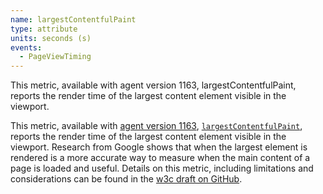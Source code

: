 ```yaml
---
name: largestContentfulPaint
type: attribute
units: seconds (s)
events:
  - PageViewTiming
---
```


This metric, available with agent version 1163, largestContentfulPaint, reports the render time of the largest content element visible in the viewport.

This metric, available with [agent version 1163](https://docs.newrelic.com/docs/release-notes/new-relic-browser-release-notes/browser-agent-release-notes/browser-agent-v1163), [`largestContentfulPaint`](http://docs.newrelic.com/attribute-dictionary/pageviewtiming/largestcontentfulpaint), reports the render time of the largest content element visible in the viewport. Research from Google shows that when the largest element is rendered is a more accurate way to measure when the main content of a page is loaded and useful. Details on this metric, including limitations and considerations can be found in the [w3c draft on GitHub](https://wicg.github.io/largest-contentful-paint/).
